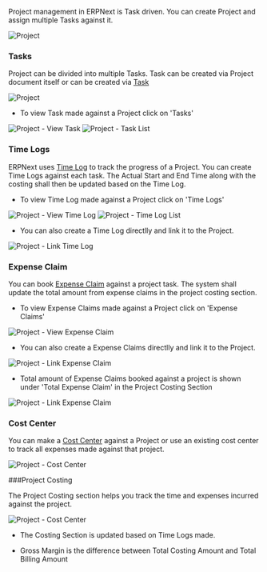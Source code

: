 Project management in ERPNext is Task driven. You can create Project and assign multiple Tasks against it.

<img class="screenshot" alt="Project" src="assets/manual_erpnext_com/img/project/project.png">

### Tasks
Project can be divided into multiple Tasks.
Task can be created via Project document itself or can be created via  [Task](/projects/tasks)

<img class="screenshot" alt="Project" src="assets/manual_erpnext_com/img/project/project_task.png">

* To view Task made against a Project click on 'Tasks'

<img class="screenshot" alt="Project - View Task" src="assets/manual_erpnext_com/img/project/project_view_task.png">

<img class="screenshot" alt="Project - Task List" src="assets/manual_erpnext_com/img/project/project_task_list.png">

### Time Logs

ERPNext uses [Time Log](/projects/time-log) to track the progress of a Project.
You can create Time Logs against each task.
The Actual Start and End Time along with the costing shall then be updated based on the Time Log.

* To view Time Log made against a Project click on 'Time Logs'

<img class="screenshot" alt="Project - View Time Log" src="assets/manual_erpnext_com/img/project/project_view_time_log.png">

<img class="screenshot" alt="Project - Time Log List" src="assets/manual_erpnext_com/img/project/project_time_log_list.png">

* You can also create a Time Log directlly and link it to the Project.

<img class="screenshot" alt="Project - Link Time Log" src="assets/manual_erpnext_com/img/project/project_time_log_link.png">

### Expense Claim

You can book [Expense Claim](/human-resource-management/expense-claim) against a project task.
The system shall update the total amount from expense claims in the project costing section.

* To view Expense Claims made against a Project click on 'Expense Claims'

<img class="screenshot" alt="Project - View Expense Claim" src="assets/manual_erpnext_com/img/project/project_view_expense_claim.png">

* You can also create a Expense Claims directlly and link it to the Project.

<img class="screenshot" alt="Project - Link Expense Claim" src="assets/manual_erpnext_com/img/project/project_expense_claim_link.png">

* Total amount of Expense Claims booked against a project is shown under 'Total Expense Claim' in the Project Costing Section

<img class="screenshot" alt="Project - Link Expense Claim" src="assets/manual_erpnext_com/img/project/project_expense_claim.png">

### Cost Center

You can make a [Cost Center](/accounts/cost-center-and-budgetting) against a Project or use an existing cost center to track all expenses made against that project.

<img class="screenshot" alt="Project - Cost Center" src="assets/manual_erpnext_com/img/project/project_cost_center.png">

###Project Costing

The Project Costing section helps you track the time and expenses incurred against the project.

<img class="screenshot" alt="Project - Cost Center" src="assets/manual_erpnext_com/img/project/project_costing.png">

* The Costing Section is updated based on Time Logs made.

* Gross Margin is the difference between Total Costing Amount and Total Billing Amount